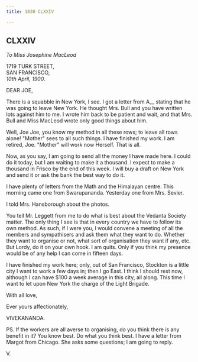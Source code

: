 ```yaml
---
title: 1030 CLXXIV

---
```

  

  


## CLXXIV

*To Miss Josephine MacLeod*

1719 TURK STREET,  
SAN FRANCISCO,  
*10th April, 1900*.

DEAR JOE,

There is a squabble in New York, I see. I got a letter from A\_\_
stating that he was going to leave New York. He thought Mrs. Bull and
you have written lots against him to me. I wrote him back to be patient
and wait, and that Mrs. Bull and Miss MacLeod wrote only good things
about him.

Well, Joe Joe, you know my method in all these rows; to leave all rows
alone! "Mother" sees to all such things. I have finished my work. I am
retired, Joe. "Mother" will work now Herself. That is all.

Now, as you say, I am going to send all the money I have made here. I
could do it today, but I am waiting to make it a thousand. I expect to
make a thousand in Frisco by the end of this week. I will buy a draft on
New York and send it or ask the bank the best way to do it.

I have plenty of letters from the Math and the Himalayan centre. This
morning came one from Swarupananda. Yesterday one from Mrs. Sevier.

I told Mrs. Hansborough about the photos.

You tell Mr. Leggett from me to do what is best about the Vedanta
Society matter. The only thing I see is that in every country we have to
follow its own method. As such, if I were you, I would convene a meeting
of all the members and sympathisers and ask them what they want to do.
Whether they want to organise or not, what sort of organisation they
want if any, etc. But Lordy, do it on your own hook. I am quits. Only if
you think my presence would be of any help I can come in fifteen days.

I have finished my work here; only, out of San Francisco, Stockton is a
little city I want to work a few days in; then I go East. I think I
should rest now, although I can have $100 a week average in this city,
all along. This time I want to let upon New York the charge of the Light
Brigade.

With all love,

Ever yours affectionately,

VIVEKANANDA.

PS. If the workers are all averse to organising, do you think there is
any benefit in it? You know best. Do what you think best. I have a
letter from Margot from Chicago. She asks some questions; I am going to
reply.

V.